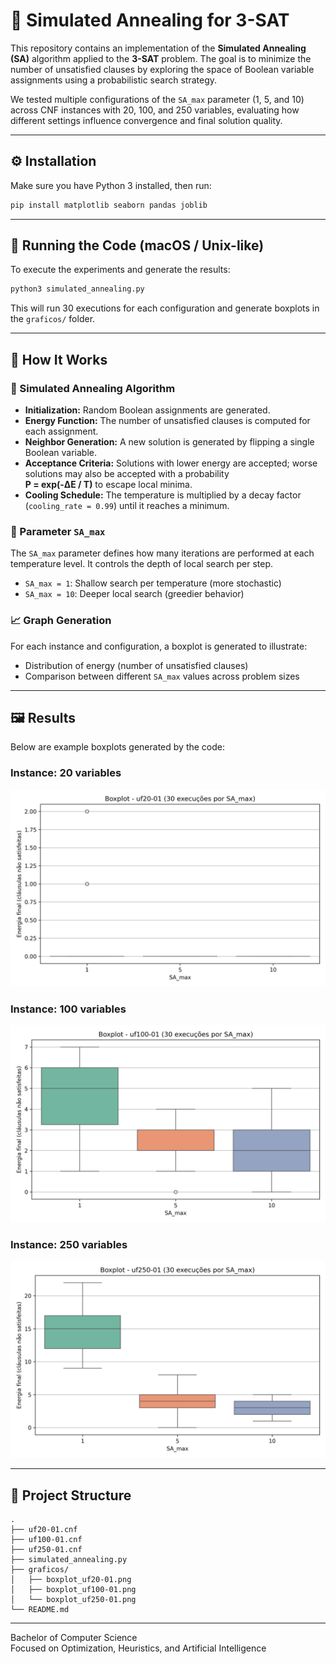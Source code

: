 # 🧩 Simulated Annealing for 3-SAT

This repository contains an implementation of the **Simulated Annealing (SA)** algorithm applied to the **3-SAT** problem. The goal is to minimize the number of unsatisfied clauses by exploring the space of Boolean variable assignments using a probabilistic search strategy.

We tested multiple configurations of the `SA_max` parameter (1, 5, and 10) across CNF instances with 20, 100, and 250 variables, evaluating how different settings influence convergence and final solution quality.

---

## ⚙️ Installation

Make sure you have Python 3 installed, then run:

```bash
pip install matplotlib seaborn pandas joblib
```

---

## 🚀 Running the Code (macOS / Unix-like)

To execute the experiments and generate the results:

```bash
python3 simulated_annealing.py
```

This will run 30 executions for each configuration and generate boxplots in the `graficos/` folder.

---

## 🧠 How It Works

### 🔄 Simulated Annealing Algorithm

- **Initialization:** Random Boolean assignments are generated.
- **Energy Function:** The number of unsatisfied clauses is computed for each assignment.
- **Neighbor Generation:** A new solution is generated by flipping a single Boolean variable.
- **Acceptance Criteria:** Solutions with lower energy are accepted; worse solutions may also be accepted with a probability  
  **P = exp(-ΔE / T)** to escape local minima.
- **Cooling Schedule:** The temperature is multiplied by a decay factor (`cooling_rate = 0.99`) until it reaches a minimum.

### 🔧 Parameter `SA_max`

The `SA_max` parameter defines how many iterations are performed at each temperature level. It controls the depth of local search per step.

- `SA_max = 1`: Shallow search per temperature (more stochastic)
- `SA_max = 10`: Deeper local search (greedier behavior)

### 📈 Graph Generation

For each instance and configuration, a boxplot is generated to illustrate:

- Distribution of energy (number of unsatisfied clauses)
- Comparison between different `SA_max` values across problem sizes

---

## 🖼️ Results

Below are example boxplots generated by the code:

### Instance: 20 variables
![Boxplot uf20-01](graficos/boxplot_uf20-01.png)

### Instance: 100 variables
![Boxplot uf100-01](graficos/boxplot_uf100-01.png)

### Instance: 250 variables
![Boxplot uf250-01](graficos/boxplot_uf250-01.png)

---

## 📁 Project Structure

```
.
├── uf20-01.cnf
├── uf100-01.cnf
├── uf250-01.cnf
├── simulated_annealing.py
├── graficos/
│   ├── boxplot_uf20-01.png
│   ├── boxplot_uf100-01.png
│   └── boxplot_uf250-01.png
└── README.md
```

---

Bachelor of Computer Science  
Focused on Optimization, Heuristics, and Artificial Intelligence
